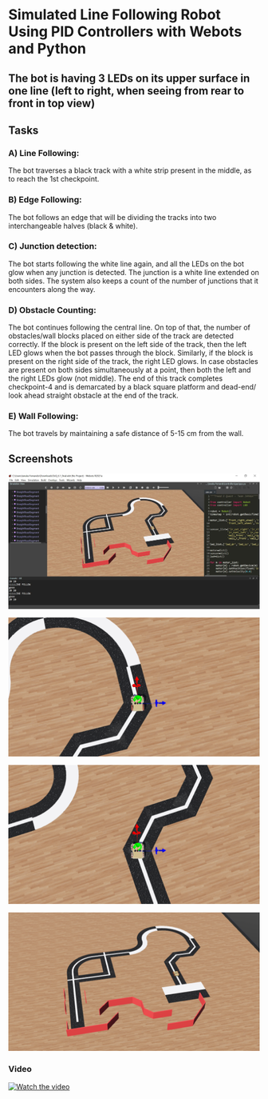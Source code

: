 # Simulated Line Following Robot Using PID Controllers with Webots and Python


<h2>
The bot is having 3 LEDs on its upper surface in one line (left to right, when seeing from rear to front in top view)</h2>


<h2>Tasks</h2>

<h3>A) Line Following:</h3>
<p>The bot traverses a black track with a white strip present in the middle, as to reach the 1st checkpoint.</p>
<h3>B) Edge Following:</h3>
<p>The bot follows an edge that will be dividing the tracks into two interchangeable halves (black & white).</p>
<h3>C) Junction detection:</h3>
<p>The bot starts following the white line again, and all the LEDs on the bot glow when any junction is detected. The junction is a white line extended on both sides. The system also keeps a count of the number of junctions that it encounters along the way.</p>
<h3>D) Obstacle Counting:</h3>
<p>The bot continues following the central line. On top of that, the number of obstacles/wall blocks placed on either side of the track are detected correctly. If the block is present on the left side of the track, then the left LED glows when the bot passes through the block. Similarly, if the block is present on the right side of the track, the right LED glows. In case obstacles are present on both sides simultaneously at a point, then both the left and the right LEDs glow (not middle). The end of this track completes checkpoint-4 and is demarcated by a black square platform and dead-end/ look ahead straight obstacle at the end of the track.</p>
<h3>E) Wall Following:</h3>
<p>The bot travels by maintaining a safe distance of 5-15 cm from the wall.</p>

<h2>Screenshots</h3>

<p align="center">
  <img src="https://github.com/januka36/Simulated-line-following-robot-using-PID-controllers-with-Webots-and-Python/blob/main/Media/ScreenShots/Capture.JPG" width="550" title="hover text"></p>
<p align="center">  
  <img src="https://github.com/januka36/Simulated-line-following-robot-using-PID-controllers-with-Webots-and-Python/blob/main/Media/ScreenShots/ToQ_6.png" width="550" title="hover text">
</p>
<p align="center">
  <img src="https://github.com/januka36/Simulated-line-following-robot-using-PID-controllers-with-Webots-and-Python/blob/main/Media/ScreenShots/ToQ_6_1.png" width="550" title="hover text"></p>
<p align="center">  
  <img src="https://github.com/januka36/Simulated-line-following-robot-using-PID-controllers-with-Webots-and-Python/blob/main/Media/ScreenShots/ToQ_6_2.png" width="550" title="hover text">
</p>

<h3>Video</h3>

[![Watch the video](https://i.imgur.com/vKb2F1B.png)](https://youtu.be/vt5fpE0bzSY)

